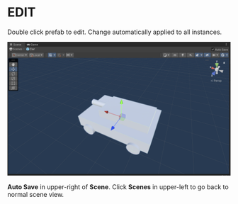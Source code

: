 # EDIT

Double click prefab to edit. Change automatically applied to all instances.

![Edit](/assets/prefab/prefab-edit.png)

**Auto Save** in upper-right of **Scene**. Click **Scenes** in upper-left to go back to normal scene view.
